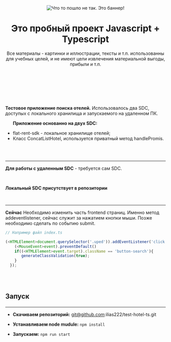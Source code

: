<header class='bloch-headers' align="center">

<img src="https://avatars.githubusercontent.com/u/102825678?v=4" alt="Что то пошло не так. Это баннер!" align="center">

<div>
<h1 align="center">Это пробный проект Javascript + Typescript</h1>
<p align="center">Все материалы - картинки и иллюстрации, тексты и т.п. 
<span>использованны для учебных целей, и не имеют цели извлечения материальной выгоды, прибыли и т.п.</span>
<br>
<br>
</p>
<div>
</header>
<br>
<br>
<section align="left">
<div>

<p>

**Тестовое приложение поиска отелей.** Использовалось два SDC, доступых с локального хранилища и запускаемого на удаленном ПК.

</p>

<ul>

**Приложение основанно на двух SDC:**

<li>
flat-rent-sdk - локальное хранилище отелей;
</li>
<li>
Класс ConcatListHotel, используется приватный метод handlePromis.
</li>
</ul>

</div>
<br>
<br>

<hr>
<p>

**Для работы с удаленным SDC** - требуется сам SDC.

<br>

**Локальный SDC присутствует в репозитории**
</p>
<p>
<br>
</p>
<hr>
</section>


<section>
<div>
<p>

**Cейчас** 
Необходимо изменить часть frontend страниц. Именно метод addeventlistener, сейчас служит за нажатием кнопки мыши. Позже необходимо сделать по событию submit.
<br>
</p>
<div>
<p>

```javascript
// Например файл index.ts

(<HTMLElement>document.querySelector('.uped')).addEventListener('click', (event: MouseEvent) =>{
    (<MouseEvent>event).preventDefault()
    if((<HTMLElement>event.target).className == 'button-search'){
       generateClassValidation(true);
    }
  }); 
```

</p>
<div>
</div>
</section>

<br><br>
<section>
<h2>



**Запуск**

</h2>
<hr>

<ul>
<li>

**Скачиваем репозиторий:** git@github.com:ilias222/test-hotel-ts.git

</li>
<li>

**Устанавливаем node mudule:** ``npm install``

</li>
<li>

**Запускаем:** ``npm run start``

</li>
</ul>
